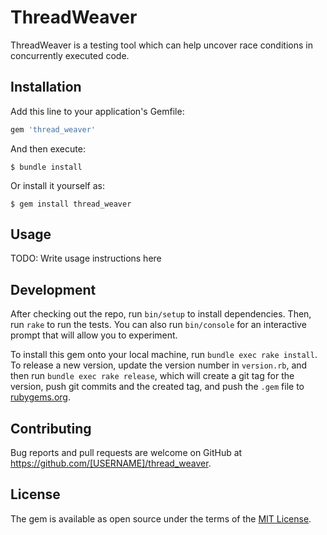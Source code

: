 # ThreadWeaver

ThreadWeaver is a testing tool which can help uncover race conditions in concurrently executed code.

## Installation

Add this line to your application's Gemfile:

```ruby
gem 'thread_weaver'
```

And then execute:

    $ bundle install

Or install it yourself as:

    $ gem install thread_weaver

## Usage

TODO: Write usage instructions here

## Development

After checking out the repo, run `bin/setup` to install dependencies. Then, run `rake` to run the tests. You can also run `bin/console` for an interactive prompt that will allow you to experiment.

To install this gem onto your local machine, run `bundle exec rake install`. To release a new version, update the version number in `version.rb`, and then run `bundle exec rake release`, which will create a git tag for the version, push git commits and the created tag, and push the `.gem` file to [rubygems.org](https://rubygems.org).

## Contributing

Bug reports and pull requests are welcome on GitHub at https://github.com/[USERNAME]/thread_weaver.

## License

The gem is available as open source under the terms of the [MIT License](https://opensource.org/licenses/MIT).
